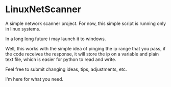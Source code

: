 # LinuxNetScanner

A simple network scanner project.
For now, this simple script is running only in linux systems.

In a long long future i may launch it to windows.


Well, this works with the simple idea of pinging the ip range that you pass, if the code receives the response, it will store the ip on a variable and plain text file, which is easier for python to read and write.


Feel free to submit changing ideas, tips, adjustments, etc.


I'm here for what you need.
